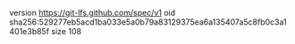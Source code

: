 version https://git-lfs.github.com/spec/v1
oid sha256:529277eb5acd1ba033e5a0b79a83129375ea6a135407a5c8fb0c3a1401e3b85f
size 108
